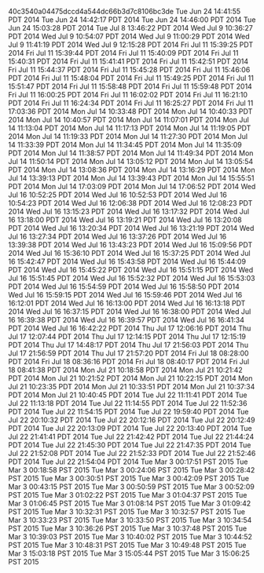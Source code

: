 40c3540a04475dccd4a544dc66b3d7c8106bc3de
Tue Jun 24 14:41:55 PDT 2014
Tue Jun 24 14:42:17 PDT 2014
Tue Jun 24 14:46:00 PDT 2014
Tue Jun 24 15:03:28 PDT 2014
Tue Jul  8 13:46:22 PDT 2014
Wed Jul  9 10:36:27 PDT 2014
Wed Jul  9 10:54:07 PDT 2014
Wed Jul  9 11:00:29 PDT 2014
Wed Jul  9 11:41:19 PDT 2014
Wed Jul  9 12:15:28 PDT 2014
Fri Jul 11 15:39:25 PDT 2014
Fri Jul 11 15:39:44 PDT 2014
Fri Jul 11 15:40:09 PDT 2014
Fri Jul 11 15:40:31 PDT 2014
Fri Jul 11 15:41:41 PDT 2014
Fri Jul 11 15:42:51 PDT 2014
Fri Jul 11 15:44:37 PDT 2014
Fri Jul 11 15:45:28 PDT 2014
Fri Jul 11 15:46:06 PDT 2014
Fri Jul 11 15:48:04 PDT 2014
Fri Jul 11 15:49:25 PDT 2014
Fri Jul 11 15:51:47 PDT 2014
Fri Jul 11 15:58:48 PDT 2014
Fri Jul 11 15:59:48 PDT 2014
Fri Jul 11 16:00:25 PDT 2014
Fri Jul 11 16:02:02 PDT 2014
Fri Jul 11 16:21:10 PDT 2014
Fri Jul 11 16:24:34 PDT 2014
Fri Jul 11 16:25:27 PDT 2014
Fri Jul 11 17:03:36 PDT 2014
Mon Jul 14 10:33:48 PDT 2014
Mon Jul 14 10:40:33 PDT 2014
Mon Jul 14 10:40:57 PDT 2014
Mon Jul 14 11:07:01 PDT 2014
Mon Jul 14 11:13:04 PDT 2014
Mon Jul 14 11:17:13 PDT 2014
Mon Jul 14 11:19:05 PDT 2014
Mon Jul 14 11:19:33 PDT 2014
Mon Jul 14 11:27:30 PDT 2014
Mon Jul 14 11:33:39 PDT 2014
Mon Jul 14 11:34:45 PDT 2014
Mon Jul 14 11:35:09 PDT 2014
Mon Jul 14 11:38:57 PDT 2014
Mon Jul 14 11:49:34 PDT 2014
Mon Jul 14 11:50:14 PDT 2014
Mon Jul 14 13:05:12 PDT 2014
Mon Jul 14 13:05:54 PDT 2014
Mon Jul 14 13:08:36 PDT 2014
Mon Jul 14 13:16:29 PDT 2014
Mon Jul 14 13:39:13 PDT 2014
Mon Jul 14 13:39:43 PDT 2014
Mon Jul 14 15:55:51 PDT 2014
Mon Jul 14 17:03:09 PDT 2014
Mon Jul 14 17:06:52 PDT 2014
Wed Jul 16 10:52:25 PDT 2014
Wed Jul 16 10:52:53 PDT 2014
Wed Jul 16 10:54:23 PDT 2014
Wed Jul 16 12:06:38 PDT 2014
Wed Jul 16 12:08:23 PDT 2014
Wed Jul 16 13:15:23 PDT 2014
Wed Jul 16 13:17:32 PDT 2014
Wed Jul 16 13:18:00 PDT 2014
Wed Jul 16 13:19:21 PDT 2014
Wed Jul 16 13:20:08 PDT 2014
Wed Jul 16 13:20:34 PDT 2014
Wed Jul 16 13:21:19 PDT 2014
Wed Jul 16 13:27:34 PDT 2014
Wed Jul 16 13:37:26 PDT 2014
Wed Jul 16 13:39:38 PDT 2014
Wed Jul 16 13:43:23 PDT 2014
Wed Jul 16 15:09:56 PDT 2014
Wed Jul 16 15:36:10 PDT 2014
Wed Jul 16 15:37:25 PDT 2014
Wed Jul 16 15:42:47 PDT 2014
Wed Jul 16 15:43:58 PDT 2014
Wed Jul 16 15:44:09 PDT 2014
Wed Jul 16 15:45:22 PDT 2014
Wed Jul 16 15:51:15 PDT 2014
Wed Jul 16 15:51:45 PDT 2014
Wed Jul 16 15:52:32 PDT 2014
Wed Jul 16 15:53:03 PDT 2014
Wed Jul 16 15:54:59 PDT 2014
Wed Jul 16 15:58:50 PDT 2014
Wed Jul 16 15:59:15 PDT 2014
Wed Jul 16 15:59:46 PDT 2014
Wed Jul 16 16:12:01 PDT 2014
Wed Jul 16 16:13:00 PDT 2014
Wed Jul 16 16:13:18 PDT 2014
Wed Jul 16 16:37:15 PDT 2014
Wed Jul 16 16:38:00 PDT 2014
Wed Jul 16 16:39:38 PDT 2014
Wed Jul 16 16:39:57 PDT 2014
Wed Jul 16 16:41:34 PDT 2014
Wed Jul 16 16:42:22 PDT 2014
Thu Jul 17 12:06:16 PDT 2014
Thu Jul 17 12:07:44 PDT 2014
Thu Jul 17 12:14:15 PDT 2014
Thu Jul 17 12:15:19 PDT 2014
Thu Jul 17 14:48:17 PDT 2014
Thu Jul 17 21:56:03 PDT 2014
Thu Jul 17 21:56:59 PDT 2014
Thu Jul 17 21:57:20 PDT 2014
Fri Jul 18 08:28:00 PDT 2014
Fri Jul 18 08:36:16 PDT 2014
Fri Jul 18 08:40:17 PDT 2014
Fri Jul 18 08:41:38 PDT 2014
Mon Jul 21 10:18:58 PDT 2014
Mon Jul 21 10:21:42 PDT 2014
Mon Jul 21 10:21:52 PDT 2014
Mon Jul 21 10:22:15 PDT 2014
Mon Jul 21 10:23:35 PDT 2014
Mon Jul 21 10:33:51 PDT 2014
Mon Jul 21 10:37:34 PDT 2014
Mon Jul 21 10:40:45 PDT 2014
Tue Jul 22 11:11:41 PDT 2014
Tue Jul 22 11:13:18 PDT 2014
Tue Jul 22 11:14:55 PDT 2014
Tue Jul 22 11:52:36 PDT 2014
Tue Jul 22 11:54:15 PDT 2014
Tue Jul 22 19:59:40 PDT 2014
Tue Jul 22 20:10:32 PDT 2014
Tue Jul 22 20:12:16 PDT 2014
Tue Jul 22 20:12:49 PDT 2014
Tue Jul 22 20:13:09 PDT 2014
Tue Jul 22 20:13:40 PDT 2014
Tue Jul 22 21:41:41 PDT 2014
Tue Jul 22 21:42:42 PDT 2014
Tue Jul 22 21:44:24 PDT 2014
Tue Jul 22 21:45:30 PDT 2014
Tue Jul 22 21:47:35 PDT 2014
Tue Jul 22 21:52:08 PDT 2014
Tue Jul 22 21:52:33 PDT 2014
Tue Jul 22 21:52:46 PDT 2014
Tue Jul 22 21:54:04 PDT 2014
Tue Mar  3 00:17:51 PST 2015
Tue Mar  3 00:18:58 PST 2015
Tue Mar  3 00:24:06 PST 2015
Tue Mar  3 00:28:42 PST 2015
Tue Mar  3 00:30:51 PST 2015
Tue Mar  3 00:42:09 PST 2015
Tue Mar  3 00:43:15 PST 2015
Tue Mar  3 00:50:59 PST 2015
Tue Mar  3 00:52:09 PST 2015
Tue Mar  3 01:02:22 PST 2015
Tue Mar  3 01:04:37 PST 2015
Tue Mar  3 01:06:45 PST 2015
Tue Mar  3 01:08:14 PST 2015
Tue Mar  3 01:09:42 PST 2015
Tue Mar  3 10:32:31 PST 2015
Tue Mar  3 10:32:57 PST 2015
Tue Mar  3 10:33:23 PST 2015
Tue Mar  3 10:33:50 PST 2015
Tue Mar  3 10:34:54 PST 2015
Tue Mar  3 10:36:26 PST 2015
Tue Mar  3 10:37:48 PST 2015
Tue Mar  3 10:39:03 PST 2015
Tue Mar  3 10:40:02 PST 2015
Tue Mar  3 10:44:52 PST 2015
Tue Mar  3 10:48:31 PST 2015
Tue Mar  3 10:49:48 PST 2015
Tue Mar  3 15:03:18 PST 2015
Tue Mar  3 15:05:44 PST 2015
Tue Mar  3 15:06:25 PST 2015
